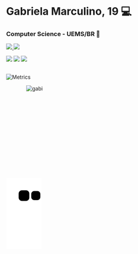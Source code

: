 # Gabriela Marculino, 19 💻
<h3>Computer Science - UEMS/BR 📌</h3>

 <div>
  <a href="https://github.com/GabrielaMarculino">
  <img height="180em" src="https://github-readme-stats.vercel.app/api?username=GabrielaMarculino&show_icons=true&theme=midnight-purple&include_all_commits=true&count_private=true"/>
  <img height="180em" src="https://github-readme-stats.vercel.app/api/top-langs/?username=GabrielaMarculino&layout=compact&langs_count=16&theme=midnight-purple"/>
<div>


 
 
<a href="https://instagram.com/gabriela.cpp" target="_blank"><img src="https://img.shields.io/badge/-Instagram-%23E4405F?style=for-the-badge&logo=instagram&logoColor=white" target="_blank"></a>
<a href="https://www.linkedin.com/in/gabriela-marculino-297493164/" target="_blank"><img src="https://img.shields.io/badge/-LinkedIn-%230077B5?style=for-the-badge&logo=linkedin&logoColor=white" target="_blank"></a> 
 <a href = "mailto: gabrielamarculino@gmail.com"><img src="https://img.shields.io/badge/-Gmail-%23333?style=for-the-badge&logo=gmail&logoColor=white" target="_blank"></a> 
 
 
 ##
   
 ![Metrics](https://metrics.lecoq.io/GabrielaMarculino?template=classic&base.header=0&base.activity=0&base.community=0&base.repositories=0&base.metadata=0&achievements=1&achievements.threshold=C&achievements.secrets=true&achievements.display=detailed&achievements.limit=0&config.timezone=America%2FSao_Paulo) 

  <img height="250px" width="450px" align="right" alt="gabi" src=https://cdn.discordapp.com/attachments/372891673040125954/904946452885803018/Mine_Imagines__PEDIDOS_FECHADOS__-_Killua_Zoldyck_-_Hunter_X_Hunter.gif>


 

  ![Snake animation](https://github.com/rafaballerini/rafaballerini/blob/output/github-contribution-grid-snake.svg)

